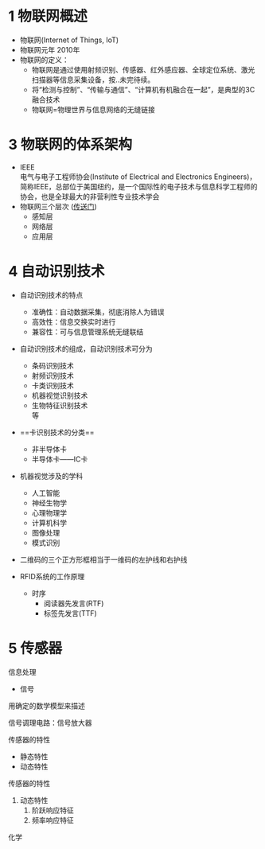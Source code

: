 # 1 物联网概述
- 物联网(Internet of Things, IoT)
- 物联网元年 2010年
- 物联网的定义：
	- 物联网是通过使用射频识别、传感器、红外感应器、全球定位系统、激光扫描器等信息采集设备，按..未完待续。
	- 将“检测与控制”、“传输与通信”、“计算机有机融合在一起”，是典型的3C融合技术
	- 物联网=物理世界与信息网络的无缝链接

# 3 物联网的体系架构
- IEEE  
	电气与电子工程师协会(Institute of Electrical and Electronics Engineers)，简称IEEE，总部位于美国纽约，是一个国际性的电子技术与信息科学工程师的协会，也是全球最大的非营利性专业技术学会
- 物联网三个层次 ([传送门](https://zhidao.baidu.com/question/1820076050240831708.html))
    - 感知层
    - 网络层
    - 应用层

# 4 自动识别技术
- 自动识别技术的特点
    - 准确性：自动数据采集，彻底消除人为错误
    - 高效性：信息交换实时进行
    - 兼容性：可与信息管理系统无缝联结
- 自动识别技术的组成，自动识别技术可分为
    - 条码识别技术
    - 射频识别技术
    - 卡类识别技术
    - 机器视觉识别技术
    - 生物特征识别技术  
    等
- ==卡识别技术的分类==
    - 非半导体卡
    - 半导体卡——IC卡
- 机器视觉涉及的学科
    - 人工智能
    - 神经生物学
    - 心理物理学
	- 计算机科学
	- 图像处理
	- 模式识别
- 二维码的三个正方形框相当于一维码的左护线和右护线

- RFID系统的工作原理
    - 时序
        - 阅读器先发言(RTF)
        - 标签先发言(TTF)



# 5 传感器

信息处理

- 信号



用确定的数学模型来描述



信号调理电路：信号放大器





传感器的特性

- 静态特性
- 动态特性



传感器的特性

1. 动态特性
    1. 阶跃响应特征
    2. 频率响应特征



化学